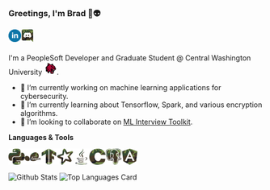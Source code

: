### Greetings, I'm Brad 👋👽

<a href="https://www.linkedin.com/in/bareeves/">
  <img align="left" alt="Brad's LinkedIn" width="25px" src="assets/linkedin.svg" />
</a>
<a href="https://discord.gg/mMUktshNH4">
  <img align="left" alt="Brad's Discord" width="25px" src="assets/discord.svg" />
</a> 

<br />
<br />

I'm a PeopleSoft Developer and Graduate Student @ Central Washington University <img alt="Wildcat Logo" width="25px" src="https://raw.githubusercontent.com/reevesba/reevesba/master/assets/cwu.png"/>.

- 🔭 I’m currently working on machine learning applications for cybersecurity.
- 🌱 I’m currently learning about Tensorflow, Spark, and various encryption algorithms.
- 👯 I’m looking to collaborate on [ML Interview Toolkit](https://github.com/reevesba/mlit).

**Languages & Tools**

<img align="left" alt="python" width="32px" src="assets/python.svg" />
<img align="left" alt="sklearn" width="32px" src="assets/sklearn.svg" />
<img align="left" alt="tensorflow" width="32px" src="assets/tensorflow.svg" />
<img align="left" alt="spark" width="32px" src="assets/spark.svg" />
<img align="left" alt="java" width="32px" src="assets/java.svg" />
<img align="left" alt="c" width="32px" src="assets/c.svg" />
<img align="left" alt="postgres" width="32px" src="assets/postgresql.svg" />
<img align="left" alt="angular" width="32px" src="assets/angular.svg" />

<br />
<br />

![Github Stats](https://github-readme-stats.vercel.app/api?username=reevesba&theme=vue&show_icons=true&count_private=true)
![Top Languages Card](https://github-readme-stats.vercel.app/api/top-langs/?username=reevesba&theme=vue&layout=compact&langs_count=8)

<!--
**reevesba/reevesba** is a ✨ _special_ ✨ repository because its `README.md` (this file) appears on your GitHub profile.

Here are some ideas to get you started:

- 🔭 I’m currently working on ...
- 🌱 I’m currently learning ...
- 👯 I’m looking to collaborate on ...
- 🤔 I’m looking for help with ...
- 💬 Ask me about ...
- 📫 How to reach me: ...
- 😄 Pronouns: ...
- ⚡ Fun fact: ...
-->
